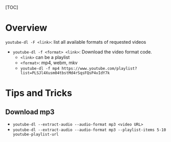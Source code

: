 [TOC]

# Overview

`youtube-dl -F <link>`: list all available formats of requested videos

- `youtube-dl -f <format> <link>`: Download the video format code.
    + `<link>` can be a playlist
    + `<format>`: mp4, webm, mkv
    + `youtube-dl -f mp4 https://www.youtube.com/playlist?list=PLSJl4Xusm04tbstMd4rSqsFQsP4vIdY7k`

# Tips and Tricks

## Download mp3

- `youtube-dl --extract-audio --audio-format mp3 <video URL>`
- `youtube-dl --extract-audio --audio-format mp3 --playlist-items 5-10 youtube-playlist-url`

